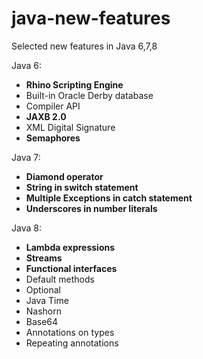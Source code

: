 java-new-features
=================

Selected new features in Java 6,7,8


Java 6:

* **Rhino Scripting Engine**
* Built-in Oracle Derby database
* Compiler API 
* **JAXB 2.0**
* XML Digital Signature
* **Semaphores**

Java 7:

* **Diamond operator**
* **String in switch statement**
* **Multiple Exceptions in catch statement**
* **Underscores in number literals**

Java 8:

* **Lambda expressions**
* **Streams**
* **Functional interfaces**
* Default methods
* Optional
* Java Time
* Nashorn
* Base64
* Annotations on types
* Repeating annotations
